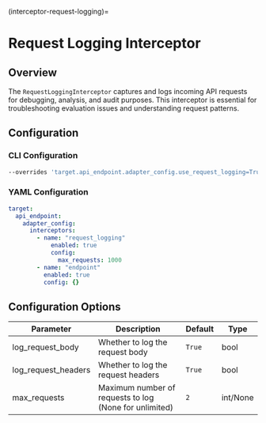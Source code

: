 (interceptor-request-logging)=
# Request Logging Interceptor

## Overview

The `RequestLoggingInterceptor` captures and logs incoming API requests for debugging, analysis, and audit purposes. This interceptor is essential for troubleshooting evaluation issues and understanding request patterns.

## Configuration

### CLI Configuration

```bash
--overrides 'target.api_endpoint.adapter_config.use_request_logging=True,target.api_endpoint.adapter_config.max_saved_requests=1000'
```

### YAML Configuration


```yaml
target:
  api_endpoint:
    adapter_config:
      interceptors:
        - name: "request_logging"
            enabled: true
            config:
              max_requests: 1000
        - name: "endpoint"
          enabled: true
          config: {}
```

## Configuration Options

| Parameter          | Description                                                            | Default   | Type    |
|--------------------|------------------------------------------------------------------------|-----------|---------|
| log_request_body   | Whether to log the request body                                        | `True`    | bool    |
| log_request_headers| Whether to log the request headers                                     | `True`    | bool    |
| max_requests       | Maximum number of requests to log (None for unlimited)                 | `2`       | int/None|
